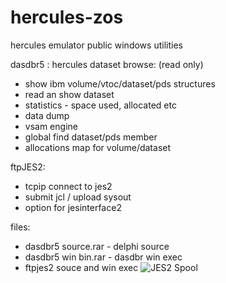 # hercules-zos
hercules emulator public windows utilities


dasdbr5 : hercules dataset browse: (read only)
   
  - show ibm volume/vtoc/dataset/pds structures
  - read an show dataset
  - statistics - space used, allocated etc
  - data dump
  - vsam engine
  - global find dataset/pds member
  - allocations map for volume/dataset

ftpJES2:
  - tcpip connect to jes2
  - submit jcl / upload sysout
  - option for jesinterface2

files:
- dasdbr5 source.rar - delphi source
- dasdbr5 win bin.rar - dasdbr win exec
- ftpjes2 souce and win exec
  ![JES2 Spool](https://github.com/dbs51/hercules-zos/assets/156236475/b0f0daf2-ceb9-43bb-b9ae-e74692995e70)

